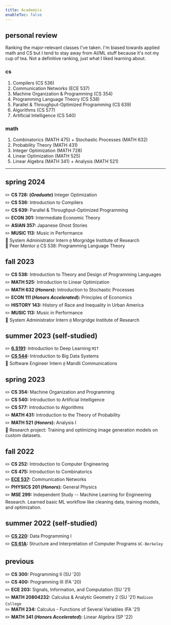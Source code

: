 ```yaml
---
title: Academics
enableToc: false
---
```


## personal review
Ranking the major-relevant classes I've taken. I'm biased towards applied math and
CS but I tend to stay away from AI/ML stuff because it's not my cup of tea.
Not a definitive ranking, just what I liked learning about.
### cs
1. Compilers (CS 536)
2. Communication Networks (ECE 537)
3. Machine Organization \& Programming (CS 354)
4. Programming Language Theory (CS 538)
5. Parallel & Throughput-Optimized Programming (CS 639)
6. Algorithms (CS 577)
7. Artificial Intelligence (CS 540)
### math
1. Combinatorics (MATH 475) + Stochastic Processes (MATH 632)
3. Probability Theory (MATH 431)
4. Integer Optimization (MATH 728)
5. Linear Optimization (MATH 525)
6. Linear Algebra (MATH 341) + Analysis (MATH 521)

---

## spring 2024
✏️  **CS 728: (*Graduate*)** Integer Optimization  
✏️  **CS 536:** Introduction to Compilers  
✏️  **CS 639:** Parallel & Throughput-Optimized Programming  
✏️  **ECON 301:** Intermediate Economic Theory  
✏️  **ASIAN 357:** Japanese Ghost Stories  
✏️  **MUSIC 113:** Music in Performance    
💼  System Administrator Intern `@` Morgridge Institute of Research  
💼  Peer Mentor `@` CS 538: Programming Language Theory

## fall 2023
✏️  **CS 538:** Introduction to Theory and Design of Programming Languages  
✏️  **MATH 525:** Introduction to Linear Optimization  
✏️  **MATH 632 (*Honors*):** Introduction to Stochastic Processes  
✏️  **ECON 111 (*Honors Accelerated*):** Principles of Economics  
✏️  **HISTORY 143:** History of Race and Inequality in Urban America  
✏️  **MUSIC 113:** Music in Performance    
💼  System Administrator Intern `@` Morgridge Institute of Research

## summer 2023 (self-studied)
✏️  **[6.S191](/notes/6-s191):** Introduction to Deep Learning `MIT`  
✏️  **[CS 544](/notes/cs544):** Introduction to Big Data Systems  
💼  Software Engineer Intern `@` Mandli Communications  

## spring 2023
✏️  **CS 354:** Machine Organization and Programming  
✏️  **CS 540:** Introduction to Artificial Intelligence  
✏️  **CS 577:** Introduction to Algorithms  
✏️  **MATH 431:** Introduction to the Theory of Probability  
✏️  **MATH 521 (*Honors*):** Analysis I  
🔬  Research project: Training and optimizing image generation models on custom datasets. 

## fall 2022
✏️  **CS 252:** Introduction to Computer Engineering  
✏️  **CS 475:** Introduction to Combinatorics  
✏️  **[ECE 537](/ece537):** Communication Networks  
✏️  **PHYSICS 201 (*Honors*):** General Physics  
✏️  **MSE 299:** Independent Study -- Machine Learning for Engineering Research. Learned basic ML workflow like cleaning data, training models, and optimization.

## summer 2022 (self-studied)
✏️  **[CS 220](/notes/cs220):** Data Programming I  
✏️  **[CS 61A](/notes/cs61a):** Structure and Interpretation of Computer Programs `UC-Berkeley`  

## previous
✏️  **CS 300:** Programming II (SU '20)  
✏️  **CS 400:** Programming III (FA '20)  
✏️  **ECE 203:** Signals, Information, and Computation (SU '21)  
✏️  **MATH 20804232:** Calculus & Analytic Geometry 2 (SU '21) `Madison College`  
✏️  **MATH 234:** Calculus - Functions of Several Variables (FA '21)  
✏️  **MATH 341 (*Honors Accelerated*):** Linear Algebra (SP '22)
